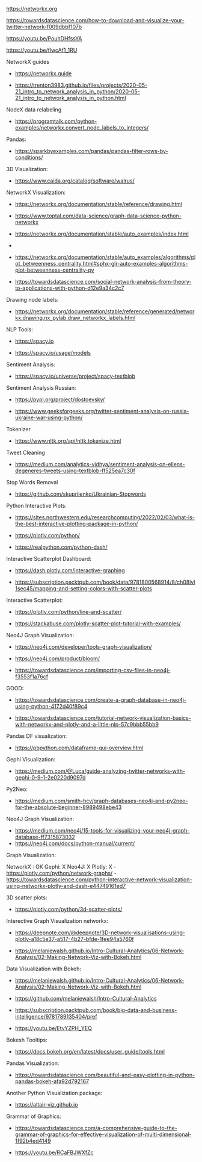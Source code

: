 https://networkx.org

https://towardsdatascience.com/how-to-download-and-visualize-your-twitter-network-f009dbbf107b


https://youtu.be/PouhDHfssYA


https://youtu.be/flwcAf1_1RU


NetworkX guides 

- https://networkx.guide

- https://trenton3983.github.io/files/projects/2020-05-21_intro_to_network_analysis_in_python/2020-05-21_intro_to_network_analysis_in_python.html

NodeX data relabeling

- https://programtalk.com/python-examples/networkx.convert_node_labels_to_integers/

Pandas:

- https://sparkbyexamples.com/pandas/pandas-filter-rows-by-conditions/

3D Visualization:

- https://www.caida.org/catalog/software/walrus/

NetworkX Visualization:

- https://networkx.org/documentation/stable/reference/drawing.html

- https://www.toptal.com/data-science/graph-data-science-python-networkx

- https://networkx.org/documentation/stable/auto_examples/index.html
- 
- https://networkx.org/documentation/stable/auto_examples/algorithms/plot_betweenness_centrality.html#sphx-glr-auto-examples-algorithms-plot-betweenness-centrality-py

- https://towardsdatascience.com/social-network-analysis-from-theory-to-applications-with-python-d12e9a34c2c7

Drawing node labels:

- https://networkx.org/documentation/stable/reference/generated/networkx.drawing.nx_pylab.draw_networkx_labels.html

NLP Tools:

- https://spacy.io

- https://spacy.io/usage/models

Sentiment Analysis:

- https://spacy.io/universe/project/spacy-textblob

Sentiment Analysis Russian:

- https://pypi.org/project/dostoevsky/

- https://www.geeksforgeeks.org/twitter-sentiment-analysis-on-russia-ukraine-war-using-python/

Tokenizer 

- https://www.nltk.org/api/nltk.tokenize.html

Tweet Cleaning 

- https://medium.com/analytics-vidhya/sentiment-analysis-on-ellens-degeneres-tweets-using-textblob-ff525ea7c30f

Stop Words Removal 

- https://github.com/skupriienko/Ukrainian-Stopwords

Python Interactive Plots:

- https://sites.northwestern.edu/researchcomputing/2022/02/03/what-is-the-best-interactive-plotting-package-in-python/

- https://plotly.com/python/

- https://realpython.com/python-dash/

Interactive Scatterplot Dashboard:

- https://dash.plotly.com/interactive-graphing

- https://subscription.packtpub.com/book/data/9781800568914/8/ch08lvl1sec45/mapping-and-setting-colors-with-scatter-plots

Interactive Scatterplot:

- https://plotly.com/python/line-and-scatter/

- https://stackabuse.com/plotly-scatter-plot-tutorial-with-examples/

Neo4J Graph Visualization:

- https://neo4j.com/developer/tools-graph-visualization/

- https://neo4j.com/product/bloom/

- https://towardsdatascience.com/importing-csv-files-in-neo4j-f3553f1a76cf

GOOD:

- https://towardsdatascience.com/create-a-graph-database-in-neo4j-using-python-4172d40f89c4

- https://towardsdatascience.com/tutorial-network-visualization-basics-with-networkx-and-plotly-and-a-little-nlp-57c9bbb55bb9


Pandas DF visualization:

- https://pbpython.com/dataframe-gui-overview.html

Gephi Visualization:

- https://medium.com/@Luca/guide-analyzing-twitter-networks-with-gephi-0-9-1-2e0220d9097d

Py2Neo:

- https://medium.com/smith-hcv/graph-databases-neo4j-and-py2neo-for-the-absolute-beginner-8989498ebe43


Neo4J Graph Visualization:

- https://medium.com/neo4j/15-tools-for-visualizing-your-neo4j-graph-database-ff7315873032
- https://neo4j.com/docs/python-manual/current/

Graph Visualization:

NetworkX : OK
Gephi: X
Neo4J: X
Plotly: X
    - https://plotly.com/python/network-graphs/
    - https://towardsdatascience.com/python-interactive-network-visualization-using-networkx-plotly-and-dash-e44749161ed7

3D scatter plots:

- https://plotly.com/python/3d-scatter-plots/


Interective Graph Visualization networkx:

- https://deepnote.com/@deepnote/3D-network-visualisations-using-plotly-a18c5e37-a517-4b27-bfde-1fee94a5760f

- https://melaniewalsh.github.io/Intro-Cultural-Analytics/06-Network-Analysis/02-Making-Network-Viz-with-Bokeh.html


Data Visualization with Bokeh:

- https://melaniewalsh.github.io/Intro-Cultural-Analytics/06-Network-Analysis/02-Making-Network-Viz-with-Bokeh.html

- https://github.com/melaniewalsh/Intro-Cultural-Analytics

- https://subscription.packtpub.com/book/big-data-and-business-intelligence/9781789135404/pref

- https://youtu.be/EtvYZPH_YEQ

Bokesh Tooltips:

- https://docs.bokeh.org/en/latest/docs/user_guide/tools.html

Pandas Visualization:

- https://towardsdatascience.com/beautiful-and-easy-plotting-in-python-pandas-bokeh-afa92d792167

Another Python Visualization package:

- https://altair-viz.github.io

Grammar of Graphics:

- https://towardsdatascience.com/a-comprehensive-guide-to-the-grammar-of-graphics-for-effective-visualization-of-multi-dimensional-1f92b4ed4149

- https://youtu.be/RCaFBJWXfZc




